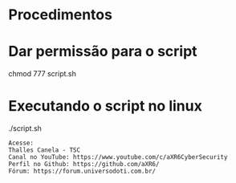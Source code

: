 # Procedimentos
# Dar permissão para o script
chmod 777 script.sh

# Executando o script no linux
./script.sh
```
Acesse:
Thalles Canela - TSC
Canal no YouTube: https://www.youtube.com/c/aXR6CyberSecurity
Perfil no Github: https://github.com/aXR6/
Fórum: https://forum.universodoti.com.br/
```